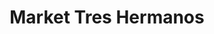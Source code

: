 ---
title: "Market Tres Hermanos"
url: /san-juan-de-puebloviejo/market-tres-hermanos/
shop: comodidad
---